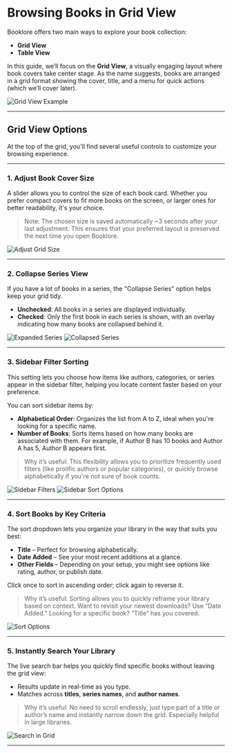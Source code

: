 # Browsing Books in Grid View

Booklore offers two main ways to explore your book collection:

- **Grid View**
- **Table View**

In this guide, we’ll focus on the **Grid View**, a visually engaging layout where book covers take center stage. As the name suggests, books are arranged in a grid format showing the cover, title, and a menu for quick actions (which we’ll cover later).

![Grid View Example](/img/grid/grid-1.jpg)

---

## Grid View Options

At the top of the grid, you'll find several useful controls to customize your browsing experience.

---

### 1. Adjust Book Cover Size

A slider allows you to control the size of each book card. Whether you prefer compact covers to fit more books on the screen, or larger ones for better readability, it's your choice.

> Note: The chosen size is saved automatically ~3 seconds after your last adjustment. This ensures that your preferred layout is preserved the next time you open Booklore.

![Adjust Grid Size](/img/grid/grid-2.jpg)

---

### 2. Collapse Series View

If you have a lot of books in a series, the "Collapse Series" option helps keep your grid tidy.

- **Unchecked**: All books in a series are displayed individually.
- **Checked**: Only the first book in each series is shown, with an overlay indicating how many books are collapsed behind it.

![Expanded Series](/img/grid/grid-3.jpg)
![Collapsed Series](/img/grid/grid-4.jpg)

---

### 3. Sidebar Filter Sorting

This setting lets you choose how items like authors, categories, or series appear in the sidebar filter, helping you locate content faster based on your preference.

You can sort sidebar items by:

- **Alphabetical Order**: Organizes the list from A to Z, ideal when you're looking for a specific name.
- **Number of Books**: Sorts items based on how many books are associated with them. For example, if Author B has 10 books and Author A has 5, Author B appears first.

> Why it’s useful: This flexibility allows you to prioritize frequently used filters (like prolific authors or popular categories), or quickly browse alphabetically if you're not sure of book counts.

![Sidebar Filters](/img/grid/grid-5.jpg)
![Sidebar Sort Options](/img/grid/grid-6.jpg)

---

### 4. Sort Books by Key Criteria

The sort dropdown lets you organize your library in the way that suits you best:

- **Title** – Perfect for browsing alphabetically.
- **Date Added** – See your most recent additions at a glance.
- **Other Fields** – Depending on your setup, you might see options like rating, author, or publish date.

Click once to sort in ascending order; click again to reverse it.

> Why it’s useful: Sorting allows you to quickly reframe your library based on context. Want to revisit your newest downloads? Use “Date Added.” Looking for a specific book? “Title” has you covered.

![Sort Options](/img/grid/grid-7.jpg)

---

### 5. Instantly Search Your Library

The live search bar helps you quickly find specific books without leaving the grid view:

- Results update in real-time as you type.
- Matches across **titles**, **series names**, and **author names**.

> Why it’s useful: No need to scroll endlessly, just type part of a title or author’s name and instantly narrow down the grid. Especially helpful in large libraries.

![Search in Grid](/img/grid/grid-8.jpg)

---